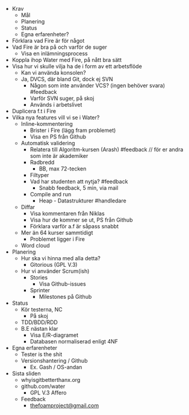 - Krav
  - Mål
  - Planering 
  - Status
  - Egna erfarenheter?
- Förklara vad Fire är för något
- Vad Fire är bra på och varför de suger
  - Visa en inlämningsprocess
- Koppla ihop Water med Fire, på nått bra sätt
- Visa hur vi skulle vilja ha de i form av ett arbetsflöde
  - Kan vi använda konsolen?
  - Ja, DVCS, där bland Git, dock ej SVN
    - Någon som inte använder VCS? (ingen behöver svara) #feedback
    - Varför SVN suger, på skoj
    - Används i arbetslivet
- Duplicera f.t i Fire
- Vilka nya features vill vi se i Water?
  - Inline-kommentering
    - Brister i Fire (lägg fram problemet)
    - Visa en PS från Github
  - Automatisk validering
    - Relatera till Algoritm-kursen (Arash) #feedback // för er andra som inte är akademiker
    - Radbredd
      - BB, max 72-tecken
    - Filtyper
    - Vad har studenten att nytja? #feedback
      - Snabb feedback, 5 min, via mail
    - Compile and run
      - Heap - Datastrukturer #handledare
  - Diffar
    - Visa kommentaren från Niklas
    - Visa hur de kommer se ut, PS från Github
    - Förklara varför a.f är såpass snabbt
  - Mer än 64 kurser sammtidigt
    - Problemet ligger i Fire
  - Word cloud
- Planering
  - Hur ska vi hinna med alla detta?
    - Gitorious (GPL V.3)
  - Hur vi använder Scrum(ish)
    - Stories
      - Visa Github-issues
    - Sprinter
      - Milestones på Github
- Status
  - Kör testerna, NC
    - På skoj
  - TDD/BDD/RDD
  - B.E nästan klar
    - Visa E/R-diagramet
    - Databasen normaliserad enligt 4NF
- Egna erfarenheter
  - Tester is the shit
  - Versionshantering / Github
    - Ex. Gash / OS-andan
- Sista sliden
  - whyisgitbetterthanx.org
  - github.com/water
    - GPL V.3 Affero
  - Feedback
    - thefoamproject@gmail.com
